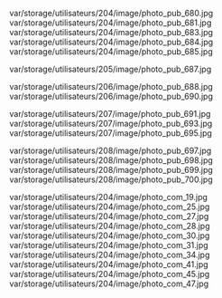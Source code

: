 var/storage/utilisateurs/204/image/photo_pub_680.jpg
var/storage/utilisateurs/204/image/photo_pub_681.jpg
var/storage/utilisateurs/204/image/photo_pub_683.jpg
var/storage/utilisateurs/204/image/photo_pub_684.jpg
var/storage/utilisateurs/204/image/photo_pub_685.jpg

var/storage/utilisateurs/205/image/photo_pub_687.jpg

var/storage/utilisateurs/206/image/photo_pub_688.jpg
var/storage/utilisateurs/206/image/photo_pub_690.jpg

var/storage/utilisateurs/207/image/photo_pub_691.jpg
var/storage/utilisateurs/207/image/photo_pub_693.jpg
var/storage/utilisateurs/207/image/photo_pub_695.jpg

var/storage/utilisateurs/208/image/photo_pub_697.jpg
var/storage/utilisateurs/208/image/photo_pub_698.jpg
var/storage/utilisateurs/208/image/photo_pub_699.jpg
var/storage/utilisateurs/208/image/photo_pub_700.jpg

var/storage/utilisateurs/204/image/photo_com_19.jpg
var/storage/utilisateurs/204/image/photo_com_25.jpg
var/storage/utilisateurs/204/image/photo_com_27.jpg
var/storage/utilisateurs/204/image/photo_com_28.jpg
var/storage/utilisateurs/204/image/photo_com_30.jpg
var/storage/utilisateurs/204/image/photo_com_31.jpg
var/storage/utilisateurs/204/image/photo_com_34.jpg
var/storage/utilisateurs/204/image/photo_com_41.jpg
var/storage/utilisateurs/204/image/photo_com_45.jpg
var/storage/utilisateurs/204/image/photo_com_47.jpg
